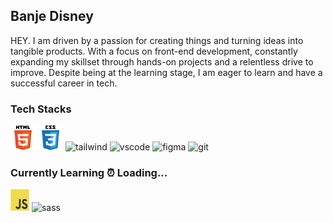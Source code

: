 ## Banje Disney

HEY. I am driven by a passion for creating things and turning ideas into tangible products. With a focus on front-end development, constantly expanding my skillset through hands-on projects and a relentless drive to improve. Despite being at the learning stage, I am eager to learn and have a successful career in tech.

### Tech Stacks

<p>
<img src="https://raw.githubusercontent.com/devicons/devicon/master/icons/html5/html5-original-wordmark.svg" alt="html5" width="40" height="40"/>
<img src="https://raw.githubusercontent.com/devicons/devicon/master/icons/css3/css3-original-wordmark.svg" alt="css3" width="40" height="40"/>
<img src="https://cdn.jsdelivr.net/gh/devicons/devicon/icons/tailwindcss/tailwindcss-plain.svg" alt="tailwind" width="35" height="35" />        
<img src="https://cdn.jsdelivr.net/gh/devicons/devicon/icons/vscode/vscode-original.svg" alt="vscode" width="35" height="35"/>
<img src="https://cdn.jsdelivr.net/gh/devicons/devicon/icons/figma/figma-original.svg" alt="figma" width="30" height="35"/>
<img src="https://cdn.jsdelivr.net/gh/devicons/devicon/icons/git/git-original.svg" alt="git" width="35" height="35"/>
</p>

### Currently  Learning ⏰ Loading...

<p>
<img src="https://raw.githubusercontent.com/devicons/devicon/master/icons/javascript/javascript-original.svg" alt="javascript" width="30" height="35"/>     
<img src="https://cdn.jsdelivr.net/gh/devicons/devicon/icons/sass/sass-original.svg" alt="sass" width="35" height="35"/>


<!---
Disney-Banje/Disney-Banje is a ✨ special ✨ repository because its `README.md` (this file) appears on your GitHub profile.
You can click the Preview link to take a look at your changes.
--->
